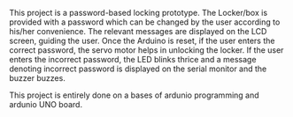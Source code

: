 This project is a password-based locking prototype. The Locker/box is provided with a password which can be changed by the user according to his/her convenience. The relevant messages are displayed on the LCD screen, guiding the user. Once the Arduino is reset, if the user enters the correct password, the servo motor helps in unlocking the locker. If the user enters the incorrect password, the LED blinks thrice and a message denoting incorrect password is displayed on the serial monitor and the buzzer buzzes.

This project is entirely done on a bases of ardunio programming and ardunio UNO board.
